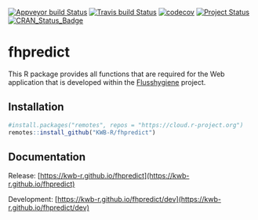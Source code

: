 [![Appveyor build Status](https://ci.appveyor.com/api/projects/status/github/KWB-R/fhpredict?branch=master&svg=true)](https://ci.appveyor.com/project/KWB-R/fhpredict/branch/master)
[![Travis build Status](https://travis-ci.org/KWB-R/fhpredict.svg?branch=master)](https://travis-ci.org/KWB-R/fhpredict)
[![codecov](https://codecov.io/github/KWB-R/fhpredict/branch/master/graphs/badge.svg)](https://codecov.io/github/KWB-R/fhpredict)
[![Project Status](https://img.shields.io/badge/lifecycle-experimental-orange.svg)](https://www.tidyverse.org/lifecycle/#experimental)
[![CRAN_Status_Badge](https://www.r-pkg.org/badges/version/fhpredict)]()

# fhpredict

This R package provides all functions that are
required for the Web application that is developed within the
[Flusshygiene](https://www.kompetenz-wasser.de/en/project/flusshygiene/) project.

## Installation

```r
#install.packages("remotes", repos = "https://cloud.r-project.org")
remotes::install_github("KWB-R/fhpredict")
```

## Documentation

Release: [https://kwb-r.github.io/fhpredict](https://kwb-r.github.io/fhpredict)

Development: [https://kwb-r.github.io/fhpredict/dev](https://kwb-r.github.io/fhpredict/dev)
